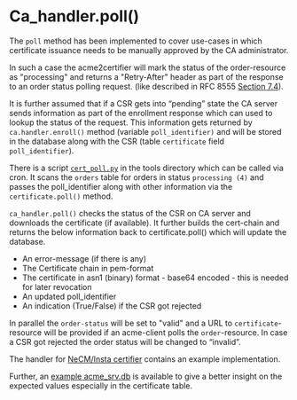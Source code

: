 <!-- markdownlint-disable  MD013 -->
<!-- wiki-title CA polling to check pending enrollment requests -->
# Ca_handler.poll()

The ```poll``` method has been implemented to cover use-cases in which certificate issuance needs to be manually approved by the CA administrator.

In such a case the acme2certifier will mark the status of the order-resource as "processing" and returns a "Retry-After" header as part of the
response to an order status polling request. (like described in RFC 8555 [Section 7.4](https://tools.ietf.org/html/rfc8555#section-7.4)).

It is further assumed that if a CSR gets into “pending” state the CA server sends information as part of the enrollment response which can
used to lookup the status of the request. This information gets returned by ```ca.handler.enroll()``` method (variable ```poll_identifier)```
and will be stored in the database along with the CSR (table ```certificate``` field ```poll_identifier```).

There is a script [`cert_poll.py`](../tools/cert_poll.py) in the tools directory which can be called via cron. It scans the ```orders``` table for orders in
status ```processing (4)``` and passes the poll_identifier along with other information via the ```certificate.poll()``` method.

```ca_handler.poll()```  checks the status of the CSR on CA server and downloads the certificate (if available). It further builds
the cert-chain and returns the below information back to certificate.poll() which will update the database.

- An error-message (if there is any)
- The Certificate chain in pem-format
- The certificate in asn1 (binary) format - base64 encoded - this is needed for later revocation
- An updated poll_identifier
- An indication (True/False) if the CSR got rejected

In parallel the ```order-status``` will be set to "valid" and a URL to ```certificate```-resource will be provided if an acme-client
polls the ```order```-resource.
In case a CSR got rejected the order status will be changed to “invalid”.

The handler for [NeCM/Insta certifier](certifier.md) contains an example implementation.

Further, an [example acme_srv.db](../examples/acme_srv.db.example) is available to give a better insight on the expected values especially in the certificate table.
